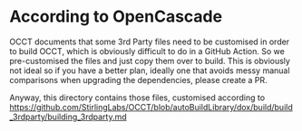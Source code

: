 # According to OpenCascade

OCCT documents that some 3rd Party files need to be customised in order to build OCCT, which is obviously difficult to do in a GitHub Action.  So we pre-customised the files and just copy them over to build.  This is obviously not ideal so if you have a better plan, ideally one that avoids messy manual comparisons when upgrading the dependencies, please create a PR.

Anyway, this directory contains those files, customised according to https://github.com/StirlingLabs/OCCT/blob/autoBuildLibrary/dox/build/build_3rdparty/building_3rdparty.md